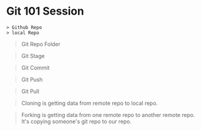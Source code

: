 # Git 101 Session

```
> Github Repo 
> local Repo
```
> Git Repo Folder

> Git Stage

> Git Commit

> Git Push

> Git Pull

> Cloning is getting data from remote repo to local repo.

> Forking is getting data from one remote repo to another remote repo. It's copying someone's git repo to our repo. 